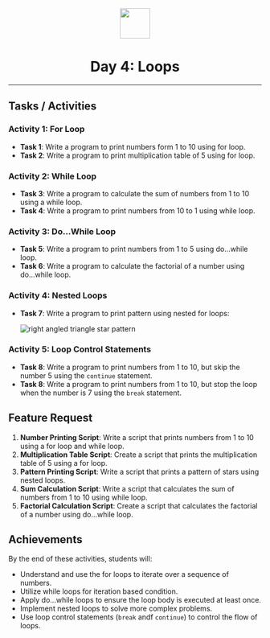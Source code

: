 <div align="center">
  <img height="60" src="https://img.icons8.com/color/344/javascript.png">
  <h1>Day 4: Loops</h1>
</div>

---

## Tasks / Activities

### Activity 1: For Loop

- **Task 1**: Write a program to print numbers form 1 to 10 using for loop.
- **Task 2**: Write a program to print multiplication table of 5 using for loop.

### Activity 2: While Loop

- **Task 3**: Write a program to calculate the sum of numbers from 1 to 10 using a while loop.
- **Task 4**: Write a program to print numbers from 10 to 1 using while loop.

### Activity 3: Do...While Loop

- **Task 5**: Write a program to print numbers from 1 to 5 using do...while loop.
- **Task 6**: Write a program to calculate the factorial of a number using do...while loop.

### Activity 4: Nested Loops

- **Task 7**: Write a program to print pattern using nested for loops:

    ![right angled triangle star pattern](./images/image.png)

### Activity 5: Loop Control Statements

- **Task 8**: Write a program to print numbers from 1 to 10, but skip the number 5 using the `continue` statement.
- **Task 8**: Write a program to print numbers from 1 to 10, but stop the loop when the number is 7 using the `break` statement.

## Feature Request

1. **Number Printing Script**: Write a script that prints numbers from 1 to 10 using a for loop  and while loop.
2. **Multiplication Table Script**: Create a script that prints the multiplication table of 5 using a for loop.
3. **Pattern Printing Script**: Write a script that prints  a pattern of stars using nested loops.
4. **Sum Calculation Script**: Write a script that calculates the sum of numbers from 1 to 10 using while loop.
5. **Factorial Calculation Script**: Create a script that calculates the factorial of a number using do...while loop.

## Achievements

By the end of these activities, students will:

- Understand and use the for loops to iterate over a sequence of numbers.
- Utilize while loops for iteration based condition.
- Apply do...while loops to ensure the loop body is executed at least once.
- Implement nested loops to solve more complex problems.
- Use loop control statements (`break` andf `continue`) to control the flow of loops.